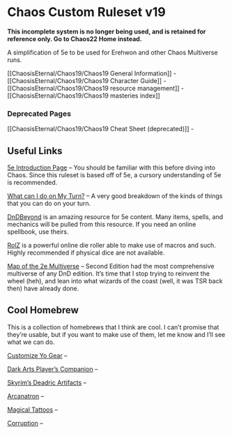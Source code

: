 # Chaos Custom Ruleset v19
**This incomplete system is no longer being used, and is retained for reference only. Go to Chaos22 Home instead.**

A simplification of 5e to be used for Erehwon and other Chaos Multiverse runs.

[[ChaosisEternal/Chaos19/Chaos19 General Information]] - [[ChaosisEternal/Chaos19/Chaos19 Character Guide]] - [[ChaosisEternal/Chaos19/Chaos19 resource management]] - [[ChaosisEternal/Chaos19/Chaos19 masteries index]]

### Deprecated Pages
[[ChaosisEternal/Chaos19/Chaos19 Cheat Sheet (deprecated)]] - 
## Useful Links

[5e Introduction Page](https://www.dndbeyond.com/compendium/rules/basic-rules/introduction) – You should be familiar with this before diving into Chaos. Since this ruleset is based off of 5e, a cursory understanding of 5e is recommended.

[What can I do on My Turn?](https://crobi.github.io/dnd5e-quickref/preview/quickref.html) – A very good breakdown of the kinds of things that you can do on your turn.

[DnDBeyond](https://www.dndbeyond.com/) is an amazing resource for 5e content. Many items, spells, and mechanics will be pulled from this resource. If you need an online spellbook, use theirs.

[RolZ](https://rolz.org/) is a powerful online die roller able to make use of macros and such. Highly recommended if physical dice are not available.

[Map of the 2e Multiverse](https://www.deviantart.com/mcmagnanimus/art/Map-of-the-Dungeons-and-Dragons-2e-Multiverse-v2-0-629694362?ga_submit_new=10%253A1471810307&ga_type=edit&ga_changes=1&ga_recent=1) – Second Edition had the most comprehensive multiverse of any DnD edition. It’s time that I stop trying to reinvent the wheel (heh), and lean into what wizards of the coast (well, it was TSR back then) have already done.

## Cool Homebrew

This is a collection of homebrews that I think are cool. I can’t promise that they’re usable, but if you want to make use of them, let me know and I’ll see what we can do.

[Customize Yo Gear](https://drive.google.com/file/d/0B6Yob9ZpxxgoRHZCSmhNQzBjMlE/view) –

[Dark Arts Player’s Companion](https://drive.google.com/file/d/1Kr3ZKYy3Me0ZFOhOQAmKBZlB9JUauhW5/view) –

[Skyrim’s Deadric Artifacts](https://imgur.com/a/kWkHz) –

[Arcanatron](https://imgur.com/a/FnOc8) –

[Magical Tattoos](https://imgur.com/a/QqpNu) –

[Corruption](http://homebrewery.naturalcrit.com/share/SyXWYsOVkx) –